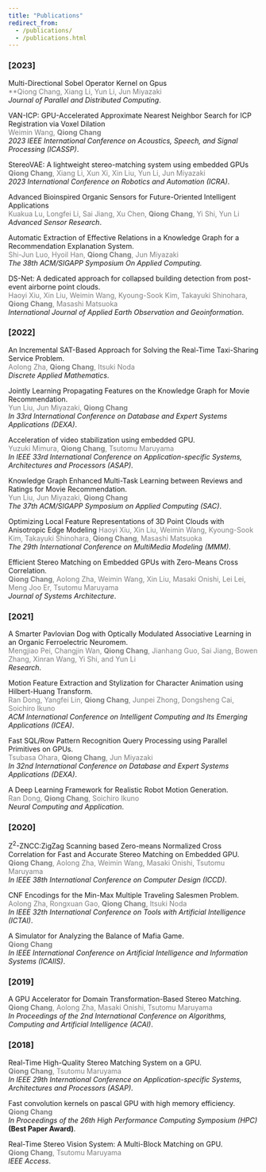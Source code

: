 ```yaml
---
title: "Publications"
redirect_from: 
  - /publications/
  - /publications.html
---
```

### [2023]
Multi-Directional Sobel Operator Kernel on Gpus<br />
<span style="color:gray">**Qiong Chang, Xiang Li, Yun Li, Jun Miyazaki</span><br />
_Journal of Parallel and Distributed Computing_.

VAN-ICP: GPU-Accelerated Approximate Nearest Neighbor Search for ICP Registration via Voxel Dilation<br />
<span style="color:gray">Weimin Wang, **Qiong Chang**</span><br />
_2023 IEEE International Conference on Acoustics, Speech, and Signal Processing (ICASSP)_.

StereoVAE: A lightweight stereo-matching system using embedded GPUs<br />
<span style="color:gray">**Qiong Chang**, Xiang Li, Xun Xi, Xin Liu, Yun Li, Jun Miyazaki</span><br />
_2023 International Conference on Robotics and Automation (ICRA)_.

Advanced Bioinspired Organic Sensors for Future-Oriented Intelligent Applications<br />
<span style="color:gray">Kuakua Lu, Longfei Li, Sai Jiang, Xu Chen, **Qiong Chang**, Yi Shi, Yun Li</span><br />
_Advanced Sensor Research_.

Automatic Extraction of Effective Relations in a Knowledge Graph for a Recommendation Explanation System.<br />
<span style="color:gray">Shi-Jun Luo, Hyoil Han, **Qiong Chang**, Jun Miyazaki</span><br />
_The 38th ACM/SIGAPP Symposium On Applied Computing._

DS-Net: A dedicated approach for collapsed building detection from post-event airborne point clouds.<br />
<span style="color:gray">Haoyi Xiu, Xin Liu, Weimin Wang, Kyoung-Sook Kim, Takayuki Shinohara, **Qiong Chang**, Masashi Matsuoka</span><br />
_International Journal of Applied Earth Observation and Geoinformation_.

### [2022]
An Incremental SAT-Based Approach for Solving the Real-Time Taxi-Sharing Service Problem.<br />
<span style="color:gray">Aolong Zha, **Qiong Chang**, Itsuki Noda</span><br />
_Discrete Applied Mathematics_.


Jointly Learning Propagating Features on the Knowledge Graph for Movie Recommendation.<br />
<span style="color:gray">Yun Liu, Jun Miyazaki, **Qiong Chang**</span><br />
_In 33rd International Conference on Database and Expert Systems Applications (DEXA)_.

Acceleration of video stabilization using embedded GPU.<br />
<span style="color:gray">Yuzuki Mimura, **Qiong Chang**, Tsutomu Maruyama</span><br />
_In IEEE 33rd International Conference on Application-specific Systems, Architectures and Processors (ASAP)_.

Knowledge Graph Enhanced Multi-Task Learning between Reviews and Ratings for Movie Recommendation.<br />
<span style="color:gray">Yun Liu, Jun Miyazaki, **Qiong Chang**</span><br />
_The 37th ACM/SIGAPP Symposium on Applied Computing (SAC)_.

Optimizing Local Feature Representations of 3D Point Clouds with Anisotropic Edge Modeling
<span style="color:gray">Haoyi Xiu, Xin Liu, Weimin Wang, Kyoung-Sook Kim, Takayuki Shinohara, **Qiong Chang**, Masashi Matsuoka</span><br />
_The 29th International Conference on MultiMedia Modeling (MMM)_.

Efficient Stereo Matching on Embedded GPUs with Zero-Means Cross Correlation. <br />
<span style="color:gray">**Qiong Chang**, Aolong Zha, Weimin Wang, Xin Liu, Masaki Onishi, Lei Lei, Meng Joo Er, Tsutomu Maruyama</span><br />
_Journal of Systems Architecture_.

### [2021]
A Smarter Pavlovian Dog with Optically Modulated Associative Learning in an Organic Ferroelectric Neuromem.<br />
<span style="color:gray">Mengjiao Pei, Changjin Wan, **Qiong Chang**, Jianhang Guo, Sai Jiang, Bowen Zhang, Xinran Wang, Yi Shi, and Yun Li</span><br /> 
_Research_.


Motion Feature Extraction and Stylization for Character Animation using Hilbert-Huang Transform.<br />
<span style="color:gray">Ran Dong, Yangfei Lin, **Qiong Chang**, Junpei Zhong, Dongsheng Cai, Soichiro Ikuno</span><br />
_ACM International Conference on Intelligent Computing and Its Emerging Applications (ICEA)_.


Fast SQL/Row Pattern Recognition Query Processing using Parallel Primitives on GPUs.<br /> 
<span style="color:gray">Tsubasa Ohara, **Qiong Chang**, Jun Miyazaki</span><br /> 
_In 32nd International Conference on Database and Expert Systems Applications (DEXA)_.

A Deep Learning Framework for Realistic Robot Motion Generation.<br />
<span style="color:gray">Ran Dong, **Qiong Chang**, Soichiro Ikuno</span><br />
_Neural Computing and Application_.

### [2020]
 
Z<sup>2</sup>-ZNCC:ZigZag Scanning based Zero-means Normalized Cross Correlation for Fast and Accurate Stereo Matching on Embedded GPU.<br />
<span style="color:gray">**Qiong Chang**, Aolong Zha, Weimin Wang, Masaki Onishi, Tsutomu Maruyama</span><br /> 
  _In IEEE 38th International Conference on Computer Design (ICCD)_.


CNF Encodings for the Min-Max Multiple Traveling Salesmen Problem.<br />
<span style="color:gray">Aolong Zha, Rongxuan Gao, **Qiong Chang**, Itsuki Noda</span><br /> 
  _In IEEE 32th International Conference on Tools with Artificial Intelligence (ICTAI)_.


A Simulator for Analyzing the Balance of Mafia Game.<br />
<span style="color:gray">**Qiong Chang**</span><br /> 
  _In IEEE International Conference on Artificial Intelligence and Information Systems (ICAIIS)_.

### [2019]

A GPU Accelerator for Domain Transformation-Based Stereo Matching.<br />
<span style="color:gray">**Qiong Chang**, Aolong Zha, Masaki Onishi, Tsutomu Maruyama</span><br /> 
  _In Proceedings of the 2nd International Conference on Algorithms, Computing and Artificial Intelligence (ACAI)_.


### [2018]


Real-Time High-Quality Stereo Matching System on a GPU.<br />
<span style="color:gray">**Qiong Chang**, Tsutomu Maruyama</span><br /> 
  _In IEEE 29th International Conference on Application-specific Systems, Architectures and Processors (ASAP)_.


Fast convolution kernels on pascal GPU with high memory efficiency.<br />
<span style="color:gray">**Qiong Chang**</span><br /> 
  _In Proceedings of the 26th High Performance Computing Symposium (HPC)_ **(Best Paper Award)**.

Real-Time Stereo Vision System: A Multi-Block Matching on GPU.<br />
<span style="color:gray">**Qiong Chang**, Tsutomu Maruyama</span><br /> 
  _IEEE Access_.

